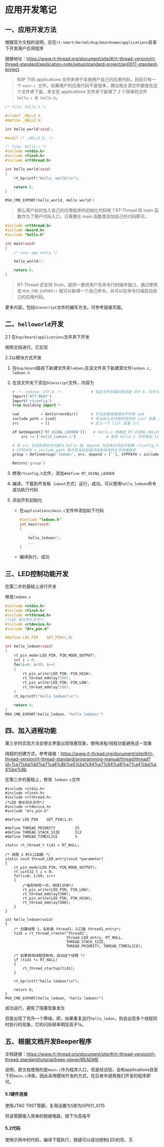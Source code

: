 # 应用开发笔记

## 一、应用开发方法

根据官方文档的说明，应在`rt-smart/kernal/bsp/boardname/applications`目录下开发用户应用程序

链接地址：https://www.rt-thread.org/document/site/#/rt-thread-version/rt-thread-standard/application-note/setup/standard-project/an0017-standard-project

> BSP 下的 applications 文件夹用于存放用户自己的应用代码，目前只有一个 `main.c `文件。如果用户的应用代码不是很多，建议相关源文件都放在这个文件夹下面，本文在 applications 文件夹下新增了 2 个简单的文件 `hello.c 和 hello.h`。

``` c
/* file: hello.h */

#ifndef _HELLO_H_
#define _HELLO_H_

int hello_world(void);

#endif /* _HELLO_H_ */

/* file: hello.c */
#include <stdio.h>
#include <finsh.h>
#include <rtthread.h>

int hello_world(void)
{
    rt_kprintf("Hello, world!\n");

    return 0;
}

MSH_CMD_EXPORT(hello_world, Hello world!)
```

> 那么用户如何加入自己的应用程序的初始化代码呢？RT-Thread 将 main 函数作为了用户代码入口，只需要在 main 函数里添加自己的代码即可。

``` c
#include <rtthread.h>
#include <board.h>
#include "hello.h"

int main(void)
{
    /* user app entry */

    hello_world();

    return 0;
}
```

> RT-Thread 还支持 finsh，提供一套供用户在命令行的操作接口，通过使用宏 `MSH_CMD_EXPORT()` 就可以新增一个自己命令，并可以在命令行端启动自己的应用代码。

更多内容，包括`SConscript`文件的编写方法，可参考链接页面。

## 二、`helloworld`开发

2.1 在`bsp/board/applications`文件夹下开发

按照文档进行，已实现

2.2以模块方式开发

1. 在`bsp/board`路径下新建文件夹`ledoen`,在该文件夹下新建源文件`ledoen.c, ledoen.h`

2. 在该文件夹下添加`SConscript`文件，内容为

   ```python
   # -*- coding: UTF-8 -*-             # 指定文件的编码格式是 UTF-8，文件可以用中文
   Import('RTT_ROOT')
   Import('rtconfig')
   from building import *
   
   cwd          = GetCurrentDir()      # 将当前路径赋值给字符串 cwd
   include_path = [cwd]                # 将当前头文件路径保存到 list 变量 include_path 中
   src          = []                   # 定义一个 list 变量 src
   
   if GetDepend(['RT_USING_LEDOEN']):   # hello.c 依赖宏 RT_USING_HELLO
       src += ['hello_ledoen.c']              # 保存 hello.c 字符串到 list 变量 src 中
   
   # 将 src 包含的源文件创建为 hello 组。depend 为空表示该组不依赖 rtconfig.h 的任何宏。
   # CPPPATH = include_path 表示将当前目录添加到系统的头文件路径中
   group = DefineGroup('ledoen', src, depend = [''], CPPPATH = include_path)
   
   Return('group')
   ```

3. 修改`rtconfig.h`文件，添加`#define RT_USING_LEDOEN`

3. 编译，下载到开发板（`uboot`方式）运行，成功。可以使用`hello_ledoen`命令成功执行代码

4. 添加开机初始化

   - 在`applications/main.c`文件中添加如下代码

     ``` c
     #include "ledoen.h"
     int main(void)
     {
         ...
         hello_ledoen();
         ...
     }
     ```

   - 编译执行，成功

## 三、LED控制功能开发

在第二步的基础上进行开发

修改`ledoen.c`

```c
#include <stdio.h>
#include <finsh.h>
#include <rtthread.h>
/*LED 相关的头文件*/
#include <rtdevice.h>
#include "drv_pin.h"

#define LED_PIN    GET_PIN(1,9)

int hello_ledoen(void)
{
	rt_pin_mode(LED_PIN, PIN_MODE_OUTPUT);
	int i = 0;
	for(i=0; i<59; i++)
	{
		rt_pin_write(LED_PIN, PIN_HIGH);
		rt_thread_mdelay(500);
		rt_pin_write(LED_PIN, PIN_LOW);
		rt_thread_mdelay(500);
	}
	rt_kprintf("hello ledoen!\n");

	return 0;
}
MSH_CMD_EXPORT(hello_ledoen, "hello ledoen!")
```

## 四、加入进程功能

第三步的实现方法会使主界面出现阻塞现象，使用进程/线程功能避免这一现象

线程的创建方式，参考链接：https://www.rt-thread.org/document/site/#/rt-thread-version/rt-thread-standard/programming-manual/thread/thread?id=%e7%ba%bf%e7%a8%8b%e5%ba%94%e7%94%a8%e7%a4%ba%e4%be%8b

在第三步的基础上，修改` ledoen.c`文件

```
#include <stdio.h>
#include <finsh.h>
#include <rtthread.h>
/*LED 相关的头文件*/
#include <rtdevice.h>
#include "drv_pin.h"

#define LED_PIN    GET_PIN(1,9)

#define THREAD_PRIORITY         25
#define THREAD_STACK_SIZE       512
#define THREAD_TIMESLICE        5

static rt_thread_t tid1 = RT_NULL;

/* 线程 1 的入口函数 */
static void thread_LED_entry(void *parameter)
{
	rt_pin_mode(LED_PIN, PIN_MODE_OUTPUT);
	rt_uint32_t i = 0;
	for(i=0; i<59; i++)
	{
		/*每秒钟亮一次，持续1分钟*/
		rt_pin_write(LED_PIN, PIN_LOW);
		rt_thread_mdelay(500);
		rt_pin_write(LED_PIN, PIN_HIGH);
		rt_thread_mdelay(500);
	}
}

int hello_ledoen(void)
{
    /* 创建线程 1，名称是 thread1，入口是 thread1_entry*/
    tid1 = rt_thread_create("thread1",
                            thread_LED_entry, RT_NULL,
                            THREAD_STACK_SIZE,
                            THREAD_PRIORITY, THREAD_TIMESLICE);

    /* 如果获得线程控制块，启动这个线程 */
    if (tid1 != RT_NULL)
	{
        rt_thread_startup(tid1);
	}
	
	rt_kprintf("hello ledoen!\n");

	return 0;
}
MSH_CMD_EXPORT(hello_ledoen, "hello ledoen!")
```

成功运行，避免了阻塞现象发生

但是出现了另外一个弊端，即，如果重复运行`hello_ledon`，则会出现多个线程同时执行的现象，灯的闪烁频率明显高于1s。

## 五、根据文档开发Beeper程序

文档链接：https://www.rt-thread.org/document/site/#/rt-thread-version/rt-thread-standard/tutorial/beep-player/README

说明，原文档使用的是`main.c`作为程序入口，但是经试验，会和applications目录下的`main.c`冲突，因此采用模块开发的方式，在后者中调用我们开发的程序即可。

#### 5.1硬件连接

使用JTAG TRST管脚，复用设置为5即为GPIO1_IO15

将该管脚接入简单的按键电路，按下为高电平

#### 5.2代码

使用示例中的代码，编译下载执行，按键可以成功控制LED的亮、灭